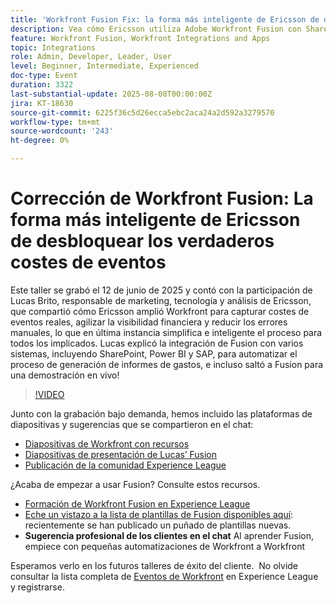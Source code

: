 ```yaml
---
title: 'Workfront Fusion Fix: la forma más inteligente de Ericsson de desbloquear los verdaderos costes de eventos'
description: Vea cómo Ericsson utiliza Adobe Workfront Fusion con SharePoint, Power BI y SAP para automatizar la creación de informes de gastos, mejorar la visibilidad financiera y reducir los errores manuales.
feature: Workfront Fusion, Workfront Integrations and Apps
topic: Integrations
role: Admin, Developer, Leader, User
level: Beginner, Intermediate, Experienced
doc-type: Event
duration: 3322
last-substantial-update: 2025-08-08T00:00:00Z
jira: KT-18630
source-git-commit: 6225f36c5d26ecca5ebc2aca24a2d592a3279570
workflow-type: tm+mt
source-wordcount: '243'
ht-degree: 0%

---
```



# Corrección de Workfront Fusion: La forma más inteligente de Ericsson de desbloquear los verdaderos costes de eventos

Este taller se grabó el 12 de junio de 2025 y contó con la participación de Lucas Brito, responsable de marketing, tecnología y análisis de Ericsson, que compartió cómo Ericsson amplió Workfront para capturar costes de eventos reales, agilizar la visibilidad financiera y reducir los errores manuales, lo que en última instancia simplifica e inteligente el proceso para todos los implicados. Lucas explicó la integración de Fusion con varios sistemas, incluyendo SharePoint, Power BI y SAP, para automatizar el proceso de generación de informes de gastos, e incluso saltó a Fusion para una demostración en vivo!

>[!VIDEO](https://video.tv.adobe.com/v/3469977/?learn=on&enablevpops)

Junto con la grabación bajo demanda, hemos incluido las plataformas de diapositivas y sugerencias que se compartieron en el chat:  
* [Diapositivas de Workfront con recursos](https://workfront-experience.s3.us-west-2.amazonaws.com/Training/Guides/Customer+Success+at+Scale/061225+-+The+Workfront+Fusion+Fix+-+Ericsson’s+Smarter+Way+to+Unlocked+True+Event+Costs.pdf)
* [Diapositivas de presentación de Lucas’ Fusion](https://workfront-experience.s3.us-west-2.amazonaws.com/Training/Guides/Customer+Success+at+Scale/Ericsson+Event+Slides-+Expense+Reporting+with+Fusion.pdf)
* [Publicación de la comunidad Experience League](https://experienceleaguecommunities.adobe.com/t5/workfront-discussions/event-follow-up-the-workfront-fusion-fix-ericsson-s-smarter-way/td-p/759188)

¿Acaba de empezar a usar Fusion? Consulte estos recursos. 
* [Formación de Workfront Fusion en Experience League](https://experienceleague.adobe.com/en/docs/workfront-learn/tutorials-workfront/fusion/welcome-to-workfront-fusion/workfront-fusion-overview)
* [Eche un vistazo a la lista de plantillas de Fusion disponibles aquí](https://experienceleague.adobe.com/en/docs/workfront-fusion/using/create-and-manage-templates/currently-available-fusion-templates): recientemente se han publicado un puñado de plantillas nuevas.  
* **Sugerencia profesional de los clientes en el chat** Al aprender Fusion, empiece con pequeñas automatizaciones de Workfront a Workfront 

Esperamos verlo en los futuros talleres de éxito del cliente.  No olvide consultar la lista completa de [Eventos de Workfront](https://experienceleague.adobe.com/events/?filters=Workfront) en Experience League y registrarse.